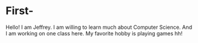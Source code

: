 # First-
Hello! I am Jeffrey. I am willing to learn much about Computer Science. And I am working on one class here. My favorite hobby is playing games hh!
